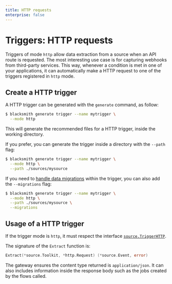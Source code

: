 ```yaml
---
title: HTTP requests
enterprise: false
---
```


# Triggers: HTTP requests

Triggers of mode `http` allow data extraction from a source when an API route is
requested. The most interesting use case is for capturing webhooks from third-party
services. This way, whenever a condition is met in one of your applications, it
can automatically make a HTTP request to one of the triggers registered in `http`
mode.

## Create a HTTP trigger

A HTTP trigger can be generated with the `generate` command, as follow:
```bash
$ blacksmith generate trigger --name mytrigger \
  --mode http

```

This will generate the recommended files for a HTTP trigger, inside the working
directory.

If you prefer, you can generate the trigger inside a directory with the `--path`
flag:
```bash
$ blacksmith generate trigger --name mytrigger \
  --mode http \
  --path ./sources/mysource

```

If you need to [handle data migrations](/blacksmith/practices/management/migrations)
within the trigger, you can also add the `--migrations` flag:
```bash
$ blacksmith generate trigger --name mytrigger \
  --mode http \
  --path ./sources/mysource \
  --migrations

```

## Usage of a HTTP trigger

If the trigger mode is `http`, it must respect the interface
[`source.TriggerHTTP`](https://pkg.go.dev/github.com/nunchistudio/blacksmith/flow/source?tab=doc#TriggerHTTP).

The signature of the `Extract` function is:
```go
Extract(*source.Toolkit, *http.Request) (*source.Event, error)

```

The gateway ensures the content type returned is `application/json`. It can also
includes information inside the response body such as the jobs created by the
flows called.
